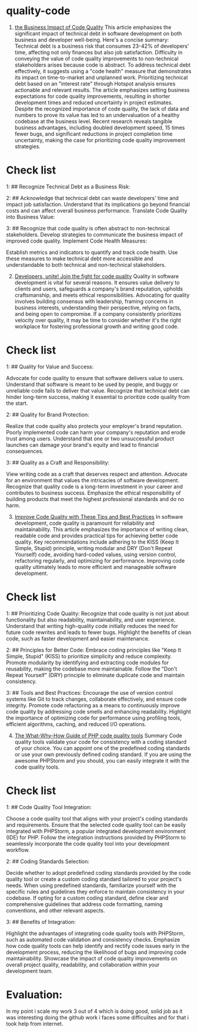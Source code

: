 # quality-code
1. [the Business Impact of Code Quality](https://www.infoq.com/articles/business-impact-code-quality/)
This article emphasizes the significant impact of technical debt in software development on both business and developer well-being. Here's a concise summary:
Technical debt is a business risk that consumes 23-42% of developers' time, affecting not only finances but also job satisfaction.
Difficulty in conveying the value of code quality improvements to non-technical stakeholders arises because code is abstract.
To address technical debt effectively, it suggests using a "code health" measure that demonstrates its impact on time-to-market and unplanned work.
Prioritizing technical debt based on an "interest rate" through Hotspot analysis ensures actionable and relevant results.
The article emphasizes setting business expectations for code quality improvements, resulting in shorter development times and reduced uncertainty in project estimates.
Despite the recognized importance of code quality, the lack of data and numbers to prove its value has led to an undervaluation of a healthy codebase at the business level.
Recent research reveals tangible business advantages, including doubled development speed, 15 times fewer bugs, and significant reductions in project completion time uncertainty, making the case for prioritizing code quality improvement strategies.

# Check list

1:  ## Recognize Technical Debt as a Business Risk:

2: ## Acknowledge that technical debt can waste developers' time and impact job satisfaction.
Understand that its implications go beyond financial costs and can affect overall business performance.
Translate Code Quality into Business Value:

3: ## Recognize that code quality is often abstract to non-technical stakeholders.
Develop strategies to communicate the business impact of improved code quality.
Implement Code Health Measures:

Establish metrics and indicators to quantify and track code health.
Use these measures to make technical debt more accessible and understandable to both technical and non-technical stakeholders.

2. [Developers, unite! Join the fight for code quality](https://www.infoworld.com/article/3691011/developers-unite-join-the-fight-for-code-quality.html)
 Quality in software development is vital for several reasons. It ensures value delivery to clients and users, safeguards a company's brand reputation, upholds craftsmanship, and meets ethical responsibilities. Advocating for quality involves building consensus with leadership, framing concerns in business interests, understanding their perspective, relying on facts, and being open to compromise. If a company consistently prioritizes velocity over quality, it may be time to consider whether it's the right workplace for fostering professional growth and writing good code.

# Check list 

1: ## Quality for Value and Success:

Advocate for code quality to ensure that software delivers value to users.
Understand that software is meant to be used by people, and buggy or unreliable code fails to deliver that value.
Recognize that technical debt can hinder long-term success, making it essential to prioritize code quality from the start.

2: ## Quality for Brand Protection:

Realize that code quality also protects your employer's brand reputation.
Poorly implemented code can harm your company's reputation and erode trust among users.
Understand that one or two unsuccessful product launches can damage your brand's equity and lead to financial consequences.

3: ## Quality as a Craft and Responsibility:

View writing code as a craft that deserves respect and attention.
Advocate for an environment that values the intricacies of software development.
Recognize that quality code is a long-term investment in your career and contributes to business success.
Emphasize the ethical responsibility of building products that meet the highest professional standards and do no harm.

3. [Improve Code Quality with These Tips and Best Practices](https://dev.to/documatic/improve-code-quality-with-these-tips-and-best-practices-2mh2)
In software development, code quality is paramount for reliability and maintainability. This article emphasizes the importance of writing clean, readable code and provides practical tips for achieving better code quality. Key recommendations include adhering to the KISS (Keep It Simple, Stupid) principle, writing modular and DRY (Don't Repeat Yourself) code, avoiding hard-coded values, using version control, refactoring regularly, and optimizing for performance. Improving code quality ultimately leads to more efficient and manageable software development.

# Check list 

1: ## Prioritizing Code Quality:
Recognize that code quality is not just about functionality but also readability, maintainability, and user experience.
Understand that writing high-quality code initially reduces the need for future code rewrites and leads to fewer bugs.
Highlight the benefits of clean code, such as faster development and easier maintenance.

2: ## Principles for Better Code:
Embrace coding principles like "Keep It Simple, Stupid" (KISS) to prioritize simplicity and reduce complexity.
Promote modularity by identifying and extracting code modules for reusability, making the codebase more maintainable.
Follow the "Don't Repeat Yourself" (DRY) principle to eliminate duplicate code and maintain consistency.

3: ## Tools and Best Practices:
Encourage the use of version control systems like Git to track changes, collaborate effectively, and ensure code integrity.
Promote code refactoring as a means to continuously improve code quality by addressing code smells and enhancing readability.
Highlight the importance of optimizing code for performance using profiling tools, efficient algorithms, caching, and reduced I/O operations.

4. [The What-Why-How Guide of PHP code quality tools](https://engineering.teknasyon.com/the-what-why-how-guide-of-php-code-quality-tools-6eaa6406859)
Summary 
Code quality tools validate your code for consistency with a coding standard of your choice. You can appoint one of the predefined coding standards or use your own previously defined coding standard. If you are using the awesome PHPStorm and you should, you can easily integrate it with the code quality tools.
# Check list 

1: ## Code Quality Tool Integration:

Choose a code quality tool that aligns with your project's coding standards and requirements.
Ensure that the selected code quality tool can be easily integrated with PHPStorm, a popular integrated development environment (IDE) for PHP.
Follow the integration instructions provided by PHPStorm to seamlessly incorporate the code quality tool into your development workflow.

2: ## Coding Standards Selection:

Decide whether to adopt predefined coding standards provided by the code quality tool or create a custom coding standard tailored to your project's needs.
When using predefined standards, familiarize yourself with the specific rules and guidelines they enforce to maintain consistency in your codebase.
If opting for a custom coding standard, define clear and comprehensive guidelines that address code formatting, naming conventions, and other relevant aspects.

3: ## Benefits of Integration:

Highlight the advantages of integrating code quality tools with PHPStorm, such as automated code validation and consistency checks.
Emphasize how code quality tools can help identify and rectify code issues early in the development process, reducing the likelihood of bugs and improving code maintainability.
Showcase the impact of code quality improvements on overall project quality, readability, and collaboration within your development team.
# Evaluation:
In my point i scale my work 3 out of 4 which is doing good, solid job as it was interesting doing the github work i faces some difficulites and for that i took help from internet.
